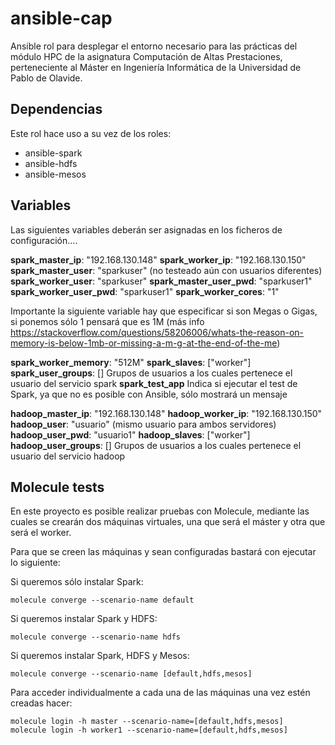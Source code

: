 # ansible-cap

Ansible rol para desplegar el entorno necesario para las prácticas del módulo HPC de la asignatura Computación de Altas Prestaciones,
perteneciente al Máster en Ingeniería Informática de la Universidad de Pablo de Olavide.

## Dependencias
Este rol hace uso a su vez de los roles:
  - ansible-spark
  - ansible-hdfs
  - ansible-mesos

## Variables
Las siguientes variables deberán ser asignadas en los ficheros de configuración....

**spark_master_ip**: "192.168.130.148"
**spark_worker_ip**: "192.168.130.150"
**spark_master_user**: "sparkuser"  (no testeado aún con usuarios diferentes)
**spark_worker_user**: "sparkuser"
**spark_master_user_pwd**: "sparkuser1"
**spark_worker_user_pwd**: "sparkuser1"
**spark_worker_cores**: "1"

Importante la siguiente variable hay que especificar si son Megas o Gigas, si ponemos sólo 1 pensará que es 1M
(más info https://stackoverflow.com/questions/58206006/whats-the-reason-on-memory-is-below-1mb-or-missing-a-m-g-at-the-end-of-the-me)

**spark_worker_memory**: "512M"
**spark_slaves**: ["worker"]
**spark_user_groups**: [] Grupos de usuarios a los cuales pertenece el usuario del servicio spark
**spark_test_app** Indica si ejecutar el test de Spark, ya que no es posible con Ansible, sólo mostrará un mensaje

**hadoop_master_ip**: "192.168.130.148"
**hadoop_worker_ip**: "192.168.130.150"
**hadoop_user**: "usuario" (mismo usuario para ambos servidores)
**hadoop_user_pwd**: "usuario1"
**hadoop_slaves**: ["worker"]
**hadoop_user_groups**: [] Grupos de usuarios a los cuales pertenece el usuario del servicio hadoop


## Molecule tests

En este proyecto es posible realizar pruebas con Molecule, mediante las cuales se crearán dos máquinas virtuales, una que será el máster
y otra que será el worker.

Para que se creen las máquinas y sean configuradas bastará con ejecutar lo siguiente:


Si queremos sólo instalar Spark:
```
molecule converge --scenario-name default
```

Si queremos instalar Spark y HDFS:
```
molecule converge --scenario-name hdfs
```

Si queremos instalar Spark, HDFS y Mesos:
```
molecule converge --scenario-name [default,hdfs,mesos]
```


Para acceder individualmente a cada una de las máquinas una vez estén creadas hacer:

```
molecule login -h master --scenario-name=[default,hdfs,mesos]
molecule login -h worker1 --scenario-name=[default,hdfs,mesos]
```
